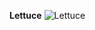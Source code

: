 **Lettuce**
![Lettuce](https://upload.wikimedia.org/wikipedia/commons/e/e8/HK_food_green_long_leaf_vegetable_Indian_lettuce_%E6%B2%B9%E9%BA%A5%E8%8F%9C_Lactuca_sativa_November_2022_Px3_01.jpg)